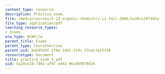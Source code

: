 ```yaml
---
content_type: resource
description: Practice exam.
file: /media/courses/5-13-organic-chemistry-ii-fall-2006/5a20ce207402af97ad4396c809970434_practice_exam_4.pdf
file_type: application/pdf
learning_resource_types:
- Exams
ocw_type: OCWFile
parent_title: Exams
parent_type: CourseSection
parent_uid: 6eb9569f-2f6e-1dd1-57dc-231dc3a15338
resourcetype: Document
title: practice_exam_4.pdf
uid: 5a20ce20-7402-af97-ad43-96c809970434
---
```

